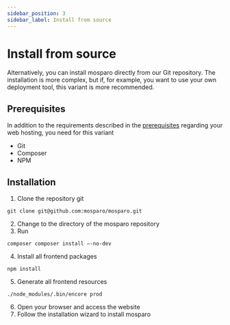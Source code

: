 ```yaml
---
sidebar_position: 3
sidebar_label: Install from source
---
```


# Install from source

Alternatively, you can install mosparo directly from our Git repository. The installation is more complex, but if, for example, you want to use your own deployment tool, this variant is more recommended.

## Prerequisites

In addition to the requirements described in the [prerequisites](../prerequisites) regarding your web hosting, you need for this variant
- Git
- Composer
- NPM

## Installation

1. Clone the repository git
```
git clone git@github.com:mosparo/mosparo.git
```
2. Change to the directory of the mosparo repository
3. Run 
```
composer composer install –-no-dev
```
4. Install all frontend packages
```
npm install
```
5. Generate all frontend resources
```
./node_modules/.bin/encore prod
```
6. Open your browser and access the website
7. Follow the installation wizard to install mosparo
